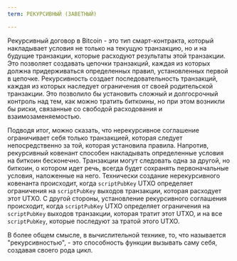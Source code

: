 ```yaml
---
term: РЕКУРСИВНЫЙ (ЗАВЕТНЫЙ)

---
```

Рекурсивный договор в Bitcoin - это тип смарт-контракта, который накладывает условия не только на текущую транзакцию, но и на будущие транзакции, которые расходуют результаты этой транзакции. Это позволяет создавать цепочки транзакций, каждая из которых должна придерживаться определенных правил, установленных первой в цепочке. Рекурсивность создает последовательность транзакций, каждая из которых наследует ограничения от своей родительской транзакции. Это позволило бы установить сложный и долгосрочный контроль над тем, как можно тратить биткоины, но при этом возникли бы риски, связанные со свободой расходования и взаимозаменяемостью.

Подводя итог, можно сказать, что нерекурсивное соглашение ограничивает себя только транзакцией, которая следует непосредственно за той, которая установила правила. Напротив, рекурсивный ковенант способен накладывать определенные условия на биткоин бесконечно. Транзакции могут следовать одна за другой, но биткоин, о котором идет речь, всегда будет сохранять первоначальные условия, наложенные на него. Технически создание нерекурсивного ковенанта происходит, когда `scriptPubKey` UTXO определяет ограничения на `scriptPubKey` выходов транзакции, которая расходует этот UTXO. С другой стороны, установление рекурсивного соглашения происходит, когда `scriptPubKey` UTXO определяет ограничения на `scriptPubKey` выходов транзакции, которая тратит этот UTXO, и на все `scriptPubKey`, которые последуют за тратой этого UTXO.

В более общем смысле, в вычислительной технике, то, что называется "рекурсивностью", - это способность функции вызывать саму себя, создавая своего рода цикл.